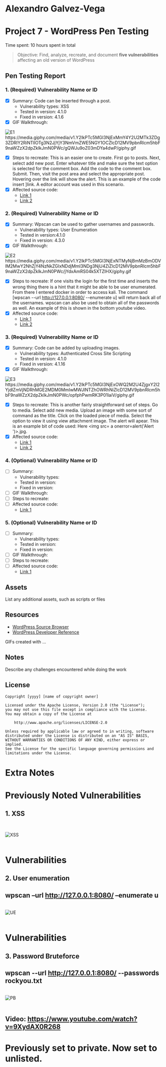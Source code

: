# Alexandro Galvez-Vega

# Project 7 - WordPress Pen Testing

Time spent: 10 hours spent in total

> Objective: Find, analyze, recreate, and document **five vulnerabilities** affecting an old version of WordPress

## Pen Testing Report

### 1. (Required) Vulnerability Name or ID

- [x] Summary: Code can be inserted through a post. 
  - Vulnerability types: XSS
  - Tested in version: 4.1.0
  - Fixed in version: 4.1.6
- [x] GIF Walkthrough:
<img src="https://media.giphy.com/media/v1.Y2lkPTc5MGI3NjExMmY4Y2U2MTk3ZDg3ZDRlY2RiNTllOTg3N2JjYjY3NmVmZWE5NGY1OCZlcD12MV9pbnRlcm5hbF9naWZzX2dpZklkJmN0PWc/gQWJu9oZ03mDYa4dwP/giphy.gif" alt="E1">
 https://media.giphy.com/media/v1.Y2lkPTc5MGI3NjExMmY4Y2U2MTk3ZDg3ZDRlY2RiNTllOTg3N2JjYjY3NmVmZWE5NGY1OCZlcD12MV9pbnRlcm5hbF9naWZzX2dpZklkJmN0PWc/gQWJu9oZ03mDYa4dwP/giphy.gif

- [x] Steps to recreate: This is an easier one to create. First go to posts. Next, select add new post. Enter whatever title and make sure the text option is selected for the comment box. Add the code to the comment box. Submit. Then, visit the post area and select the appropriate post. Hovering over the link will show the alert. This is an example of the code insert <a href="[caption code=">]</a><a title=" onmouseover=alert('1')  ">link</a>. A editor account was used in this scenario.
- [x] Affected source code:
  - [Link 1](http://wpdistillery.vm/wp-admin/post-new.php)
  - [Link 2](http://127.0.0.1:8080/?p=43)
  
  
### 2. (Required) Vulnerability Name or ID

- [x] Summary: Wpscan can be used to gather usernames and passwords. 
  - Vulnerability types: User Enumeration
  - Tested in version:4.1.0
  - Fixed in version: 4.3.0
- [x] GIF Walkthrough:
<img src="https://media.giphy.com/media/v1.Y2lkPTc5MGI3NjExNTMyNjBmMzBmODVlM2MwY2NhZjY4NzNkZGIxNDdjMmI3NDg3NjU4ZiZlcD12MV9pbnRlcm5hbF9naWZzX2dpZklkJmN0PWc/jYdxAmRS04k5XTZIHX/giphy.gif" alt="E2">
 https://media.giphy.com/media/v1.Y2lkPTc5MGI3NjExNTMyNjBmMzBmODVlM2MwY2NhZjY4NzNkZGIxNDdjMmI3NDg3NjU4ZiZlcD12MV9pbnRlcm5hbF9naWZzX2dpZklkJmN0PWc/jYdxAmRS04k5XTZIHX/giphy.gif

- [x] Steps to recreate: If one visits the login for the first time and inserts the wrong thing there is a hint that it might be able to be user enumerated. From there I entered docker in order to access kali. The command [wpscan --url http://127.0.0.1:8080/ --enumerate u] will return back all of the usernames. wpscan can also be used to obtain all of the passwords as well. An example of this is shown in the bottom youtube video. 
- [x] Affected source code:
  - [Link 1](http://wpdistillery.vm/wp-login.php)
  - [Link 2](http://127.0.0.1:8080/wp-login.php?loggedout=true)

### 3. (Required) Vulnerability Name or ID

- [x] Summary: Code can be added by uploading images.
  - Vulnerability types: Authenticated Cross Site Scripting
  - Tested in version: 4.1.0
  - Fixed in version: 4.1.16
- [x] GIF Walkthrough: 
<img src="https://media.giphy.com/media/v1.Y2lkPTc5MGI3NjExOWQ2M2U4ZjgxY2I2YjdlZmVjNDRhMGE2MDM0MmIwMWJlNTZhOWRhNiZlcD12MV9pbnRlcm5hbF9naWZzX2dpZklkJmN0PWc/opfphPwmRK3P01laiV/giphy.gif" alt="E3">
https://media.giphy.com/media/v1.Y2lkPTc5MGI3NjExOWQ2M2U4ZjgxY2I2YjdlZmVjNDRhMGE2MDM0MmIwMWJlNTZhOWRhNiZlcD12MV9pbnRlcm5hbF9naWZzX2dpZklkJmN0PWc/opfphPwmRK3P01laiV/giphy.gif

- [x] Steps to recreate: This is another fairly straightforward set of steps. Go to media. Select add new media. Upload an image with some sort of command as the title. Click on the loaded piece of media. Select the option to view it using view attachment image. The alert will apear. This is an example bit of code used: Here <img src= a onerror=alert('Alert ')>.jpg. 
- [x] Affected source code:
  - [Link 1](http://127.0.0.1:8080/wp-admin/upload.php)
  - [Link 2](http://wpdistillery.vm/wp-admin/post-new.php)

### 4. (Optional) Vulnerability Name or ID

- [ ] Summary: 
  - Vulnerability types:
  - Tested in version:
  - Fixed in version: 
- [ ] GIF Walkthrough: 
- [ ] Steps to recreate: 
- [ ] Affected source code:
  - [Link 1](https://core.trac.wordpress.org/browser/tags/version/src/source_file.php)

### 5. (Optional) Vulnerability Name or ID

- [ ] Summary: 
  - Vulnerability types:
  - Tested in version:
  - Fixed in version: 
- [ ] GIF Walkthrough: 
- [ ] Steps to recreate: 
- [ ] Affected source code:
  - [Link 1](https://core.trac.wordpress.org/browser/tags/version/src/source_file.php) 

## Assets

List any additional assets, such as scripts or files

## Resources

- [WordPress Source Browser](https://core.trac.wordpress.org/browser/)
- [WordPress Developer Reference](https://developer.wordpress.org/reference/)

GIFs created with  ...
<!-- Recommended GIF Tools:
[Kap](https://getkap.co/) for macOS
[ScreenToGif](https://www.screentogif.com/) for Windows
[peek](https://github.com/phw/peek) for Linux. -->

## Notes

Describe any challenges encountered while doing the work

## License

    Copyright [yyyy] [name of copyright owner]

    Licensed under the Apache License, Version 2.0 (the "License");
    you may not use this file except in compliance with the License.
    You may obtain a copy of the License at

        http://www.apache.org/licenses/LICENSE-2.0

    Unless required by applicable law or agreed to in writing, software
    distributed under the License is distributed on an "AS IS" BASIS,
    WITHOUT WARRANTIES OR CONDITIONS OF ANY KIND, either express or implied.
    See the License for the specific language governing permissions and
    limitations under the License.






# Extra Notes

# Previously Noted Vulnerabilities
## 1. XSS
## <xss onafterscriptexecute=alert(1)><script>1</script>
<br>
<img src="https://raw.githubusercontent.com/agalvezv/Week78Assignment/main/XSS%20Example.jpg" alt="XSS">

<br>
<br>

# Vulnerabilities
## 2. User enumeration
## wpscan –url http://127.0.0.1:8080/ –enumerate u
<br>
<img src="https://raw.githubusercontent.com/agalvezv/Week78Assignment/main/User%20Enumeration%20Example.jpg" alt="UE">

<br>
<br>

# Vulnerabilities
## 3. Password Bruteforce
## wpscan --url http://127.0.0.1:8080/ --passwords rockyou.txt
<br>
<img src="https://raw.githubusercontent.com/agalvezv/Week78Assignment/main/Enumeration%20and%20Bruteforce.jpg" alt="PB">

<br>
<br>

## Video: https://www.youtube.com/watch?v=9XydAX0R268
# Previously set to private. Now set to unlisted. 
